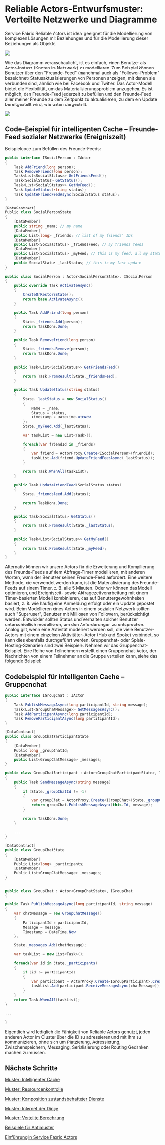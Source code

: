 <properties
   pageTitle="Entwurfsmuster in Azure Service Fabric Actors für verteilte Netzwerke und Diagramme"
   description="Entwurfsmuster für die Verwendung von Service Fabric Actors zum Modellieren der Anwendung als verteilte Netzwerke und Diagramme"
   services="service-fabric"
   documentationCenter=".net"
   authors="vturecek"
   manager="timlt"
   editor=""/>

<tags
   ms.service="service-fabric"
   ms.devlang="dotnet"
   ms.topic="article"
   ms.tgt_pltfrm="NA"
   ms.workload="NA"
   ms.date="09/29/2015"
   ms.author="claudioc"/>

# Reliable Actors-Entwurfsmuster: Verteilte Netzwerke und Diagramme
Service Fabric Reliable Actors ist ideal geeignet für die Modellierung von komplexen Lösungen mit Beziehungen und für die Modellierung dieser Beziehungen als Objekte.

![][1]

Wie das Diagramm veranschaulicht, ist es einfach, einen Benutzer als Actor-Instanz (Knoten im Netzwerk) zu modellieren. Zum Beispiel können Benutzer über den "Freunde-Feed" (manchmal auch als "Follower-Problem" bezeichnet) Statusaktualisierungen von Personen anzeigen, mit denen sie verbunden sind, ähnlich wie bei Facebook und Twitter. Das Actor-Modell bietet die Flexibilität, um das Materialisierungsproblem anzugehen. Es ist möglich, den Freunde-Feed jederzeit zu befüllen und den Freunde-Feed aller meiner Freunde zu dem Zeitpunkt zu aktualisieren, zu dem ein Update bereitgestellt wird, wie unten dargestellt:

![][2]


## Code-Beispiel für intelligenten Cache – Freunde-Feed sozialer Netzwerke (Ereigniszeit)

Beispielcode zum Befüllen des Freunde-Feeds:

```csharp
public interface ISocialPerson : IActor
{
    Task AddFriend(long person);
    Task RemoveFriend(long person);
    Task<List<SocialStatus>> GetFriendsFeed();
    Task<SocialStatus> GetStatus();
    Task<List<SocialStatus>> GetMyFeed();
    Task UpdateStatus(string status);
    Task UpdateFriendFeedAsync(SocialStatus status);
}

[DataContract]
Public class SocialPersonState
{
    [DataMember]
    public string _name; // my name
    [DataMember]
    public List<long> _friends; // list of my friends' IDs
    [DataMember]
    public List<SocialStatus> _friendsFeed; // my friends feeds
    [DataMember]
    public List<SocialStatus> _myFeed; // this is my feed, all my status updates
    [DataMember]
    public SocialStatus _lastStatus; // this is my last update
}

public class SocialPerson : Actor<SocialPersonState>, ISocialPerson
{
    public override Task ActivateAsync()
    {
        CreateOrRestoreState();
        return base.ActivateAsync();
    }

    public Task AddFriend(long person)
    {
        State._friends.Add(person);
        return TaskDone.Done;
    }

    public Task RemoveFriend(long person)
    {
        State._friends.Remove(person);
        return TaskDone.Done;
    }

    public Task<List<SocialStatus>> GetFriendsFeed()
    {
        return Task.FromResult(State._friendsFeed);
    }

    public Task UpdateStatus(string status)
    {
        State._lastStatus = new SocialStatus()
        {
            Name = _name,
            Status = status,
            Timestamp = DateTime.UtcNow
        };
        State._myFeed.Add(_lastStatus);

        var taskList = new List<Task>();

        foreach(var friendId in _friends)
        {
            var friend = ActorProxy.Create<ISocialPerson>(friendId);
            taskList.Add(friend.UpdateFriendFeedAsync(_lastStatus));
        }

        return Task.WhenAll(taskList);
    }

    public Task UpdateFriendFeed(SocialStatus status)
    {
        State._friendsFeed.Add(status);

        return TaskDone.Done;
    }

    public Task<SocialStatus> GetStatus()
    {
        return Task.FromResult(State._lastStatus);
    }

    public Task<List<SocialStatus>> GetMyFeed()
    {
        return Task.FromResult(State._myFeed);
    }
}
```

Alternativ können wir unsere Actors für die Erweiterung und Kompilierung des Freunde-Feeds auf dem Abfrage-Timer modellieren, mit anderen Worten, wann der Benutzer seinen Freunde-Feed anfordert. Eine weitere Methode, die verwendet werden kann, ist die Materialisierung des Freunde-Feeds auf einem Timer, z. B. alle 5 Minuten. Oder wir können das Modell optimieren, und Ereigniszeit- sowie Abfragezeitverarbeitung mit einem Timer-basierten Modell kombinieren, das auf Benutzergewohnheiten basiert, z. B. wie häufig eine Anmeldung erfolgt oder ein Update gepostet wird. Beim Modellieren eines Actors in einem sozialen Netzwerk sollten auch "Superuser", Benutzer mit Millionen von Followern, berücksichtigt werden. Entwickler sollten Status und Verhalten solcher Benutzer unterschiedlich modellieren, um den Anforderungen zu entsprechen. Analog gilt, wenn eine Aktivität modelliert werden soll, die viele Benutzer-Actors mit einem einzelnen Aktivitäten-Actor (Hub and Spoke) verbindet, so kann dies ebenfalls durchgeführt werden. Gruppenchat- oder Spiele-Hosting-Szenarien sind zwei Beispiele. Nehmen wir das Gruppenchat-Beispiel. Eine Reihe von Teilnehmern erstellt einen Gruppenchat-Actor, der Nachrichten von einem Teilnehmer an die Gruppe verteilen kann, siehe das folgende Beispiel:

## Codebeispiel für intelligenten Cache – Gruppenchat

```csharp
public interface IGroupChat : IActor
{
    Task PublishMessageAsync(long participantId, string message);
    Task<List<GroupChatMessage>> GetMessagesAsync();
    Task AddParticipantAsync(long participantId);
    Task RemoveParticipantAsync(long partitipantId);
}

[DataContract]
public class GroupChatParticipantState
{
    [DataMember]
    Public long _groupChatId;
    [DataMember]
    public List<GroupChatMessage> _messages;
}

public class GroupChatParticipant : Actor<GroupChatParticipantState>, IGroupParticipant
{
    public Task SendMessageAsync(string message)
    {
        if (State._groupChatId != -1)
        {
            var groupChat = ActorProxy.Create<IGroupChat>(State._groupChatId);
            return groupChat.PublishMessageAsync(this.Id, message);
        }

        return TaskDone.Done;
    }

    ...
}

[DataContract]
public class GroupChatState
{
    [DataMember]
    Public List<long> _participants;
    [DataMember]
    Public List<GroupChatMessage> _messages;
}


public class GroupChat : Actor<GroupChatState>, IGroupChat
{

public Task PublishMessageAsync(long participantId, string message)
{
    var chatMessage = new GroupChatMessage()
    {
        ParticipantId = participantId,
        Message = message,
        Timestamp = DateTime.Now
    };

    State._messages.Add(chatMessage);

    var taskList = new List<Task>();

    foreach(var id in State._participants)
    {
        if (id != participantId)
        {
            var participant = ActorProxy.Create<IGroupParticipant>.Create(id);
            taskList.Add(participant.ReceiveMessageAsync(chatMessage));
        }
    }
    return Task.WhenAll(taskList);
}

...

}
```

Eigentlich wird lediglich die Fähigkeit von Reliable Actors genutzt, jeden anderen Actor im Cluster über die ID zu adressieren und mit ihm zu kommunizieren, ohne sich um Platzierung, Adressierung, Zwischenspeichern, Messaging, Serialisierung oder Routing Gedanken machen zu müssen.

## Nächste Schritte
[Muster: Intelligenter Cache](service-fabric-reliable-actors-pattern-smart-cache.md)

[Muster: Ressourcenkontrolle](service-fabric-reliable-actors-pattern-resource-governance.md)

[Muster: Komposition zustandsbehafteter Dienste](service-fabric-reliable-actors-pattern-stateful-service-composition.md)

[Muster: Internet der Dinge](service-fabric-reliable-actors-pattern-internet-of-things.md)

[Muster: Verteilte Berechnung](service-fabric-reliable-actors-pattern-distributed-computation.md)

[Beispiele für Antimuster](service-fabric-reliable-actors-anti-patterns.md)

[Einführung in Service Fabric Actors](service-fabric-reliable-actors-introduction.md)


<!--Image references-->
[1]: ./media/service-fabric-reliable-actors-pattern-distributed-networks-and-graphs/distributedNetworks_arch1.png
[2]: ./media/service-fabric-reliable-actors-pattern-distributed-networks-and-graphs/distributedNetworks_arch2.png

<!---HONumber=Oct15_HO4-->